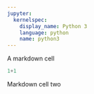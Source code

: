 ```yaml
---
jupyter:
  kernelspec:
    display_name: Python 3
    language: python
    name: python3
---
```


A markdown cell

```python slideshow={"slide_type": ""}
1+1
```

Markdown cell two
